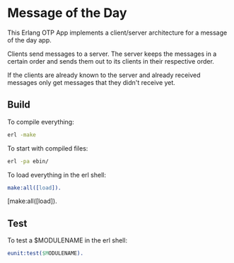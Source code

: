 # Message of the Day

This Erlang OTP App implements a client/server architecture for a message of the day app.

Clients send messages to a server. The server keeps the messages in a certain order
 and sends them out to its clients in their respective order.
 
If the clients are already known to the server and already received messages
 only get messages that they didn't receive yet.

## Build
To compile everything:
````bash
erl -make
````

To start with compiled files:
````bash
erl -pa ebin/
````

To load everything in the erl shell:
````erlang
make:all([load]).
````
[make:all([load]).
## Test
To test a $MODULENAME in the erl shell:
````erlang
eunit:test($MODULENAME).
````